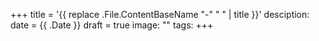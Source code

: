 +++
title = '{{ replace .File.ContentBaseName "-" " " | title }}'
desciption: 
date = {{ .Date }}
draft = true
image: "" 
tags:
+++
